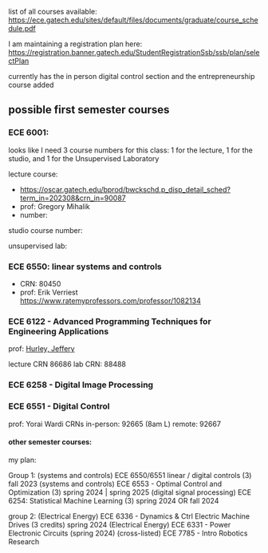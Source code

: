 list of all courses available:
https://ece.gatech.edu/sites/default/files/documents/graduate/course_schedule.pdf

I am maintaining a registration plan here: https://registration.banner.gatech.edu/StudentRegistrationSsb/ssb/plan/selectPlan

currently has the in person digital control section and the entrepreneurship course added
## possible first semester courses
### ECE 6001:
looks like I need 3 course numbers for this class: 1 for the lecture, 1 for the studio, and 1 for the Unsupervised Laboratory

lecture course:
- https://oscar.gatech.edu/bprod/bwckschd.p_disp_detail_sched?term_in=202308&crn_in=90087
- prof: Gregory Mihalik
- number: 

studio course number:

unsupervised lab:
### ECE 6550: linear systems and controls 

- CRN: 80450
- prof: Erik Verriest
https://www.ratemyprofessors.com/professor/1082134
### ECE 6122 - Advanced Programming Techniques for Engineering Applications

prof: [Hurley, Jeffery](mailto:jeffery.hurley@gtri.gatech.edu)

lecture CRN 86686
lab CRN: 88488

### ECE 6258 - Digital Image Processing
### ECE 6551 - Digital Control

prof: Yorai Wardi
CRNs
in-person: 92665 (8am L)
remote: 92667



#### other semester courses:



my plan:

Group 1:
(systems and controls) ECE 6550/6551 linear / digital controls (3) fall 2023
(systems and controls) ECE 6553 - Optimal Control and Optimization (3) spring 2024 | spring 2025
(digital signal processing) ECE 6254: Statistical Machine Learning (3) spring 2024 OR fall 2024 

group 2:
(Electrical Energy) ECE 6336 - Dynamics & Ctrl Electric Machine Drives (3 credits) spring 2024
(Electrical Energy) ECE 6331 - Power Electronic Circuits (spring 2024)
(cross-listed) ECE 7785 - Intro Robotics Research


